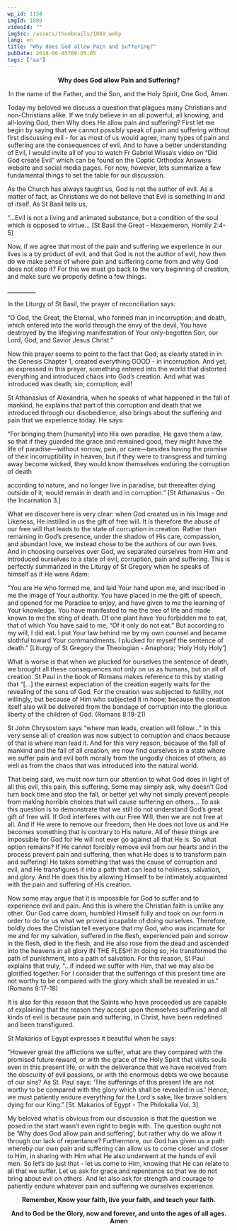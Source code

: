 ```yaml
---
wp_id: 1134
imgId: 1089
videoId: ""
imgSrc: /assets/thumbnails/1089.webp
lang: en
title: "Why does God allow Pain and Suffering?"
pubDate: 2018-06-05T09:05:05
tags: ["aa"]
---
```


<p style="text-align: center;"><strong>Why does God allow Pain and Suffering?</strong></p>
<p style="text-align: center;">In the name of the Father, and the Son, and the Holy Spirit, One God, Amen.</p>
<p>Today my beloved we discuss a question that plagues many Christians and non-Christians alike. If we truly believe in an all powerful, all knowing, and all-loving God, then Why does He allow pain and suffering? First let me begin by saying that we cannot possibly speak of pain and suffering without first discussing evil - for as most of us would agree, many types of pain and suffering are the consequences of evil. And to have a better understanding of Evil, I would invite all of you to watch Fr Gabriel Wissa’s video on “Did God create Evil” which can be found on the Coptic Orthodox Answers website and social media pages. For now, however, lets summarize a few fundamental things to set the table for our discussion.</p>
<p>As the Church has always taught us, God is not the author of evil. As a matter of fact, as Christians we do not believe that Evil is something in and of itself. As St Basil tells us,</p>
<p>“…Evil is not a living and animated substance, but a condition of the soul which is opposed to virtue… [St Basil the Great - Hexaemeron, Homily 2:4-5]</p>
<p>Now, if we agree that most of the pain and suffering we experience in our lives is a by product of evil, and that God is not the author of evil, how then do we make sense of where pain and suffering come from and why God does not stop it? For this we must go back to the very beginning of creation, and make sure we properly define a few things.</p>
<p>__________</p>
<p>In the Liturgy of St Basil, the prayer of reconciliation says:</p>
<p>“O God, the Great, the Eternal, who formed man in incorruption; and death, which entered into the world through the envy of the devil, You have destroyed by the lifegiving manifestation of Your only-begotten Son, our Lord, God, and Savior Jesus Christ.”</p>
<p>Now this prayer seems to point to the fact that God, as clearly stated in in the Genesis Chapter 1, created everything GOOD - in incorruption. And yet, as expressed in this prayer, something entered into the world that distorted everything and introduced chaos into God’s creation. And what was introduced was death; sin; corruption; evil!</p>
<p>St Athanasius of Alexandria, when he speaks of what happened in the fall of mankind, he explains that part of this corruption and death that we introduced through our disobedience, also brings about the suffering and pain that we experience today. He says:</p>
<p>“For bringing them [humanity] into His own paradise, He gave them a law, so that if they guarded the grace and remained good, they might have the life of paradise—without sorrow, pain, or care—besides having the promise of their incorruptibility in heaven; but if they were to transgress and turning away become wicked, they would know themselves enduring the corruption of death</p>
<p>according to nature, and no longer live in paradise, but thereafter dying outside of it, would remain in death and in corruption.” [St Athanasius - On the Incarnation 3.]</p>
<p>What we discover here is very clear: when God created us in his Image and Likeness, He instilled in us the gift of free will. It is therefore the abuse of our free will that leads to the state of corruption in creation. Rather than remaining in God’s presence, under the shadow of His care, compassion, and abundant love, we instead chose to be the authors of our own lives. And in choosing ourselves over God, we separated ourselves from Him and introduced ourselves to a state of evil, corruption, pain and suffering. This is perfectly summarized in the Liturgy of St Gregory when he speaks of himself as if He were Adam:</p>
<p>“You are He who formed me, and laid Your hand upon me, and inscribed in me the image of Your authority. You have placed in me the gift of speech, and opened for me Paradise to enjoy, and have given to me the learning of Your knowledge. You have manifested to me the tree of life and made known to me the sting of death. Of one plant have You forbidden me to eat, that of which You have said to me, “Of it only do not eat.” But according to my will, I did eat. I put Your law behind me by my own counsel and became slothful toward Your commandments. I plucked for myself the sentence of death.” [Liturgy of St Gregory the Theologian - Anaphora; ‘Holy Holy Holy’]</p>
<p>What is worse is that when we plucked for ourselves the sentence of death, we brought all these consequences not only on us as humans, but on all of creation. St Paul in the book of Romans makes reference to this by stating that “[…] the earnest expectation of the creation eagerly waits for the revealing of the sons of God. For the creation was subjected to futility, not willingly, but because of Him who subjected it in hope; because the creation itself also will be delivered from the bondage of corruption into the glorious liberty of the children of God. (Romans 8:19-21)</p>
<p>St John Chrysostom says “where man leads, creation will follow…” In this very sense all of creation was now subject to corruption and chaos because of that is where man lead it. And for this very reason, because of the fall of mankind and the fall of all creation, we now find ourselves in a state where we suffer pain and evil both morally from the ungodly choices of others, as well as from the chaos that was introduced into the natural world.</p>
<p>That being said, we must now turn our attention to what God does in light of all this evil, this pain, this suffering. Some may simply ask, why doesn’t God turn back time and stop the fall, or better yet why not simply prevent people from making horrible choices that will cause suffering on others… To ask this question is to demonstrate that we still do not understand God’s great gift of free will. If God interferes with our Free Will, then we are not free at all. And if He were to remove our freedom, then He does not love us and He becomes something that is contrary to His nature. All of these things are impossible for God for He will not ever go against all that He is. So what option remains? If He cannot forcibly remove evil from our hearts and in the process prevent pain and suffering, then what He does is to transform pain and suffering! He takes something that was the cause of corruption and evil, and He transfigures it into a path that can lead to holiness, salvation, and glory. And He does this by allowing Himself to be intimately acquainted with the pain and suffering of His creation.</p>
<p>Now some may argue that it is impossible for God to suffer and to experience evil and pain. And this is where the Christian faith is unlike any other. Our God came down, humbled Himself fully and took on our form in order to do for us what we proved incapable of doing ourselves. Therefore, boldly does the Christian tell everyone that my God, who was incarnate for me and for my salvation, suffered in the flesh, experienced pain and sorrow in the flesh, died in the flesh, and He also rose from the dead and ascended into the heavens in all glory IN THE FLESH! In doing so, He transformed the path of punishment, into a path of salvation. For this reason, St Paul explains that truly, “…if indeed we suffer with Him, that we may also be glorified together. For I consider that the sufferings of this present time are not worthy to be compared with the glory which shall be revealed in us.” (Romans 8:17-18)</p>
<p>It is also for this reason that the Saints who have proceeded us are capable of explaining that the reason they accept upon themselves suffering and all kinds of evil is because pain and suffering, in Christ, have been redefined and been transfigured.</p>
<p>St Makarios of Egypt expresses it beautiful when he says:</p>
<p>&#8220;However great the afflictions we suffer, what are they compared with the promised future reward, or with the grace of the Holy Spirit that visits souls even in this present life, or with the deliverance that we have received from the obscurity of evil passions, or with the enormous debts we owe because of our sins? As St. Paul says: &#8216;The sufferings of this present life are not worthy to be compared with the glory which shall be revealed in us.' Hence, we must patiently endure everything for the Lord's sake, like brave soldiers dying for our King.&#8221; [St. Makarios of Egypt - The Philokalia Vol. 3]</p>
<p>My beloved what is obvious from our discussion is that the question we posed in the start wasn’t even right to begin with. The question ought not be ‘Why does God allow pain and suffering’, but rather why do we allow it through our lack of repentance? Furthermore, our God has given us a path whereby our own pain and suffering can allow us to come closer and closer to Him, in sharing with Him what He also underwent at the hands of evil men. So let’s do just that - let us come to Him, knowing that He can relate to all that we suffer. Let us ask for grace and repentance so that we do not bring about evil on others. And let also ask for strength and courage to patiently endure whatever pain and suffering we ourselves experience.</p>
<p style="text-align: center;"><strong>Remember, Know your faith, live your faith, and teach your faith.</strong></p>
<p style="text-align: center;"><strong>And to God be the Glory, now and forever, and unto the ages of all ages. Amen</strong></p>
